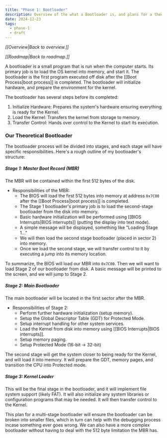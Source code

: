 ```yaml
---
title: "Phase 1: Bootloader"
description: Overview of the what a Bootloader is, and plans for a theoretical implementation.
date: 2024-12-23
tags:
  - phase-1
  - draft
---
```

*[[Overview|Back to overview.]]*

*[[Roadmap|Back to roadmap.]]*

A bootloader is a small program that is run when the computer starts. Its primary job is to load the OS kernel into memory, and start it. The bootloader is the first program executed off disk after the [[Boot Process|boot process]] is completed. The bootloader will initialize hardware, and prepare the environment for the kernel.

The bootloader has several steps before its completed:

1. Initialize Hardware: Prepares the system's hardware ensuring everything is ready for the Kernel.
2. Load the Kernel: Transfers the kernel from storage to memory.
3. Transfer Control: Hands over control to the Kernel to start its execution.

### Our Theoretical Bootloader

The bootloader process will be divided into stages, and each stage will have specific responsibilities. Here's a rough outline of my bootloader's structure:

##### **Stage 1: Master Boot Record (MBR)**

The MBR will be contained within the first 512 bytes of the disk.

- Responsibilities of the MBR:
	- The BIOS will load the first 512 bytes into memory at address `0x7C00` after the [[Boot Process|boot process]] is completed.
	- The Stage 1 bootloader's primary job is to load the second-stage bootloader from the disk into memory.
	- Basic hardware initialization will be performed using [[BIOS Interrupts|BIOS interrupts]] (putting the display into text mode).
	- A simple message will be displayed, something like "Loading Stage 1..."
	- We will then load the second stage bootloader (placed in sector 2) into memory.
	- Once we load the second stage, we will transfer control to it by executing a jump into its memory location.

To summarize, the BIOS will load our MBR into `0x7C00`. Then we will want to load Stage 2 of our bootloader from disk. A basic message will be printed to the screen, and we will jump to Stage 2.

##### **Stage 2: Main Bootloader**

The main bootloader will be located in the first sector after the MBR.

- Responsibilities of Stage 2:
	- Perform further hardware initialization (setup memory).
	- Setup the Global Descriptor Table (GDT) for Protected Mode.
	- Setup interrupt handling for other system services.
	- Load the Kernel from disk into memory using [[BIOS Interrupts|BIOS interrupts]].
	- Setup memory paging.
	- Setup Protected Mode (16-bit → 32-bit)

The second stage will get the system closer to being ready for the Kernel, and will load it into memory. It will prepare the GDT, memory pages, and transition the CPU into Protected mode.

##### **Stage 3: Kernel Loader**

This will be the final stage in the bootloader, and it will implement file system support (likely FAT). It will also initialize any system libraries or configuration programs that may be needed. It will then transfer control to the Kernel.

This plan for a multi-stage bootloader will ensure the bootloader can be broken into smaller files, which in turn can help with the debugging process incase something ever goes wrong. We can also have a more complex bootloader without having to deal with the 512 byte limitation the MBR has.
